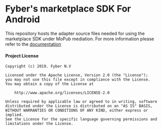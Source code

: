 Fyber's marketplace SDK For Android
===================================

This repository hosts the adapter source files needed for using the marketplace SDK under MoPub mediation.
For more information please refer to the [documentation](https://developer.inner-active.com/docs/mediation-and-android#Mopub) 

#### Project License

    Copyright (c) 2019. Fyber N.V
    
    Licensed under the Apache License, Version 2.0 (the "License");
    you may not use this file except in compliance with the License.
    You may obtain a copy of the License at
    
        http://www.apache.org/licenses/LICENSE-2.0
         
    Unless required by applicable law or agreed to in writing, software
    distributed under the License is distributed on an "AS IS" BASIS,
    WITHOUT WARRANTIES OR CONDITIONS OF ANY KIND, either express or implied.
    See the License for the specific language governing permissions and
    limitations under the License.

